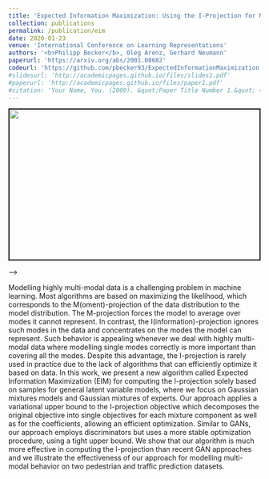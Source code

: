 ```yaml
---
title: 'Expected Information Maximization: Using the I-Projection for Mixture Density Estimation'
collection: publications
permalink: /publication/eim
date: 2020-01-23
venue: 'International Conference on Learning Representations'
authors: '<b>Philipp Becker</b>, Oleg Arenz, Gerhard Neumann'
paperurl: 'https://arxiv.org/abs/2001.08682'
codeurl: 'https://github.com/pbecker93/ExpectedInformationMaximization'
#slidesurl: 'http://academicpages.github.io/files/slides1.pdf'
#paperurl: 'http://academicpages.github.io/files/paper1.pdf'
#citation: 'Your Name, You. (2009). &quot;Paper Title Number 1.&quot; <i>Journal 1</i>. 1(1).'
---
```


<!-->
<p>
<img style="display:block; margin-left: auto; margin-right: auto;" src="https://pbecker93.github.io/images/500x300.png" width="500px" height="300px" border="2px solid #bbb"> 
</p>
-->

<p>
Modelling highly multi-modal data is a challenging problem in machine learning. Most algorithms are based on maximizing the likelihood, which corresponds to the M(oment)-projection of the data distribution to the model distribution. The M-projection forces the model to average over modes it cannot represent. In contrast, the I(information)-projection ignores such modes in the data and concentrates on the modes the model can represent. Such behavior is appealing whenever we deal with highly multi-modal data where modelling single modes correctly is more important than covering all the modes. Despite this advantage, the I-projection is rarely used in practice due to the lack of algorithms that can efficiently optimize it based on data. In this work, we present a new algorithm called Expected Information Maximization (EIM) for computing the I-projection solely based on samples for general latent variable models, where we focus on Gaussian mixtures models and Gaussian mixtures of experts. Our approach applies a variational upper bound to the I-projection objective which decomposes the original objective into single objectives for each mixture component as well as for the coefficients, allowing an efficient optimization. Similar to GANs, our approach employs discriminators but uses a more stable optimization procedure, using a tight upper bound. We show that our algorithm is much more effective in computing the I-projection than recent GAN approaches and we illustrate the effectiveness of our approach for modelling multi-modal behavior on two pedestrian and traffic prediction datasets.
</p>